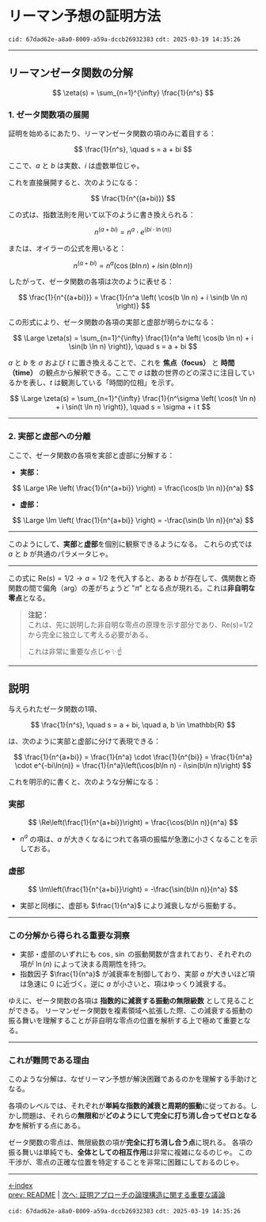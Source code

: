 # リーマン予想の証明方法

`cid: 67dad62e-a8a0-8009-a59a-dccb26932383` `cdt: 2025-03-19 14:35:26`

---

## リーマンゼータ関数の分解

$$
\zeta(s) = \sum_{n=1}^{\infty} \frac{1}{n^s}
$$

### **1. ゼータ関数項の展開**

証明を始めるにあたり、リーマンゼータ関数の項のみに着目する：

$$
\frac{1}{n^s}, \quad s = a + bi
$$

ここで、$a$ と $b$ は実数、$i$ は虚数単位じゃ。

これを直接展開すると、次のようになる：

$$
\frac{1}{n^{(a+bi)}}
$$

この式は、指数法則を用いて以下のように書き換えられる：

$$
n^{(a+bi)} = n^a \cdot e^{(bi \cdot \ln(n))}
$$

または、オイラーの公式を用いると：

$$
n^{(a+bi)} = n^a \left( \cos(b \ln n) + i \sin(b \ln n) \right)
$$

したがって、ゼータ関数の各項は次のように表せる：

$$
\frac{1}{n^{(a+bi)}} = \frac{1}{n^a \left( \cos(b \ln n) + i \sin(b \ln n) \right)}
$$

この形式により、ゼータ関数の各項の実部と虚部が明らかになる：

$$
\Large
\zeta(s) = \sum_{n=1}^{\infty} \frac{1}{n^a \left( \cos(b \ln n) + i \sin(b \ln n) \right)}, \quad s = a + bi
$$

$a$ と $b$ を $\sigma$ および $t$ に置き換えることで、これを **焦点（focus）** と **時間（time）** の観点から解釈できる。ここで $\sigma$ は数の世界のどの深さに注目しているかを表し、$t$ は観測している「時間的位相」を示す。

$$
\Large
\zeta(s) = \sum_{n=1}^{\infty} \frac{1}{n^\sigma \left( \cos(t \ln n) + i \sin(t \ln n) \right)}, \quad s = \sigma + i t
$$

---

### **2. 実部と虚部への分離**

ここで、ゼータ関数の各項を実部と虚部に分解する：

- **実部：**

$$
\Large
\Re \left( \frac{1}{n^{a+bi}} \right) = \frac{\cos(b \ln n)}{n^a}
$$

- **虚部：**

$$
\Large
\Im \left( \frac{1}{n^{a+bi}} \right) = -\frac{\sin(b \ln n)}{n^a}
$$

---

このようにして、**実部**と**虚部**を個別に観察できるようになる。
これらの式では $a$ と $b$ が共通のパラメータじゃ。

---

この式に $\mathrm{Re}(s) = 1/2 \rightarrow a = 1/2$ を代入すると、ある $b$ が存在して、偶関数と奇関数の間で偏角（arg）の差がちょうど "$\pi$" となる点が現れる。これは**非自明な零点**となる。

> **注記：**  
> これは、先に説明した非自明な零点の原理を示す部分であり、Re(s)=1/2 から完全に独立して考える必要がある。  
>
> これは非常に重要な点じゃ✨️☝️

---

## **説明**

与えられたゼータ関数の1項、

$$
\frac{1}{n^s}, \quad s = a + bi, \quad a, b \in \mathbb{R}
$$

は、次のように実部と虚部に分けて表現できる：

$$
\frac{1}{n^{a+bi}}
= \frac{1}{n^a} \cdot \frac{1}{n^{bi}}
= \frac{1}{n^a} \cdot e^{-bi\ln(n)}
= \frac{1}{n^a}\left(\cos(b\ln n) - i\sin(b\ln n)\right)
$$

これを明示的に書くと、次のような分解になる：

### **実部**

$$
\Re\left(\frac{1}{n^{a+bi}}\right) = \frac{\cos(b\ln n)}{n^a}
$$

- $n^a$ の項は、$a$ が大きくなるにつれて各項の振幅が急激に小さくなることを示しておる。

### **虚部**

$$
\Im\left(\frac{1}{n^{a+bi}}\right) = -\frac{\sin(b\ln n)}{n^a}
$$

- 実部と同様に、虚部も $\frac{1}{n^a}$ により減衰しながら振動する。

---

### **この分解から得られる重要な洞察**

- 実部・虚部のいずれにも $\cos$, $\sin$ の振動関数が含まれており、それぞれの項が $\ln(n)$ によって決まる周期性を持つ。
- 指数因子 $\frac{1}{n^a}$ が減衰率を制御しており、実部 $a$ が大きいほど項は急速に 0 に近づく。逆に $a$ が小さいと、項はゆっくり減衰する。

ゆえに、ゼータ関数の各項は **指数的に減衰する振動の無限級数** として見ることができる。
リーマンゼータ関数を複素領域へ拡張した際、この減衰する振動の振る舞いを理解することが非自明な零点の位置を解析する上で極めて重要となる。

---

### **これが難問である理由**

このような分解は、なぜリーマン予想が解決困難であるのかを理解する手助けとなる。

各項のレベルでは、それぞれが**単純な指数的減衰と周期的振動**に従っておる。しかし問題は、それらの**無限和**が**どのようにして完全に打ち消し合ってゼロとなるか**を解析する点にある。

ゼータ関数の零点は、無限級数の項が**完全に打ち消し合う点**に現れる。
各項の振る舞いは単純でも、**全体としての相互作用**は非常に複雑になるのじゃ。
この干渉が、零点の正確な位置を特定することを非常に困難にしておるのじゃ。

---

[←index](../README-ja.md)  
[prev: README](../README-ja.md) | [次へ: 証明アプローチの論理構造に関する重要な議論](how-to-prove-the-riemann-hypothesis-step-02-ja.md)

`cid: 67dad62e-a8a0-8009-a59a-dccb26932383` `cdt: 2025-03-19 14:35:26`
